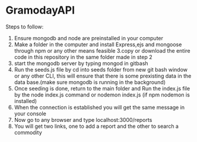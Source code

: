 # GramodayAPI
Steps to follow:
1. Ensure mongodb and node are preinstalled in your computer
2. Make a folder in the computer and install Express,ejs and mongoose through
   npm or any other means feasible
3.copy or download the entire code in this repository in the same folder made in
  step 2
4. start the mongodb server by typing mongod in gitbash
4. Run the seeds.js file by cd into seeds folder from new git bash window or any other CLI, 
    this will ensure that there is some prexisting data in the data base.(make sure mongodb
    is running in the background)
5. Once seeding is done, return to the main folder and Run the index.js file by
   the node index.js command or nodemon index.js (if npm nodemon is installed)
6. When the connection is established you will get the same message in your console
7. Now go to any browser and type localhost:3000/reports
8. You will get two links, one to add a report and the other to search a commodity
 
